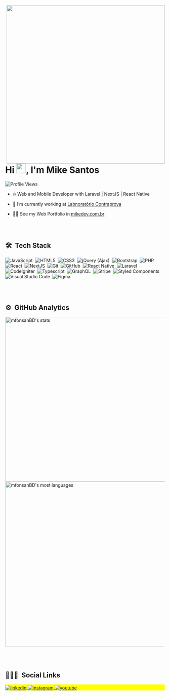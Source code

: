 <img align="right" height="500em" src="https://raw.githubusercontent.com/gist/mfonsanBD/bf329cbccdb9e3e487fdb79d084acdd9/raw/9e54ea325a7fa112fa1c79b701bc775f063e97f9/githubcard.svg"/>
<h1 align="left">Hi <img src="https://raw.githubusercontent.com/kaueMarques/kaueMarques/master/hi.gif" width="30px">, I'm Mike Santos</h1>
<p align="left"> <img src="https://komarev.com/ghpvc/?username=mfonsanBD&color=yellow" alt="Profile Views" /> </p>

- 🔥 Web and Mobile Developer with Laravel | NextJS | React Native

- 🔭 I’m currently working at [Labnoratório Contraprova](https://exames.contraprova.com.br/)

- 👨‍💻 See my Web Portfolio in [mikedev.com.br](https://mikedev.com.br)

<br><br>

## 🛠 &nbsp;Tech Stack

![JavaScript](https://img.shields.io/badge/-JavaScript-05122A?style=flat&logo=javascript)&nbsp;
![HTML5](https://img.shields.io/badge/-HTML-05122A?style=flat&logo=HTML5)&nbsp;
![CSS3](https://img.shields.io/badge/-CSS-05122A?style=flat&logo=CSS3&logoColor=1572B6)&nbsp;
![jQuery (Ajax)](https://img.shields.io/badge/jQuery/Ajax-05122A?style=flat&logo=jquery)&nbsp;
![Bootstrap](https://img.shields.io/badge/Bootstrap-05122A?style=flat&logo=bootstrap)&nbsp;
![PHP](https://img.shields.io/badge/PHP-05122A?style=flat&logo=php)&nbsp;
![React](https://img.shields.io/badge/-React-05122A?style=flat&logo=react)&nbsp;
![NextJS](https://img.shields.io/badge/-NextJS-05122A?style=flat&logo=next.js)&nbsp;
![Git](https://img.shields.io/badge/-Git-05122A?style=flat&logo=git)&nbsp;
![GitHub](https://img.shields.io/badge/-GitHub-05122A?style=flat&logo=github)&nbsp;
![React Native](https://img.shields.io/badge/-React%20Native-05122A?style=flat&logo=react)&nbsp;
![Laravel](https://img.shields.io/badge/Laravel-05122A?style=flat&logo=laravel)&nbsp;
![CodeIgniter](https://img.shields.io/badge/CodeIgniter-05122A?style=flat&logo=codeigniter)&nbsp;
![Typescript](https://img.shields.io/badge/Typescript-05122A?style=flat&logo=typescript)&nbsp;
![GraphQL](https://img.shields.io/badge/GraphQL-05122A?style=flat&logo=graphql)&nbsp;
![Stripe](https://img.shields.io/badge/Stripe-05122A?style=flat&logo=strapi)&nbsp;
![Styled Components](https://img.shields.io/badge/Styled%20Components-05122A?style=flat&logo=styled-components)&nbsp;
![Visual Studio Code](https://img.shields.io/badge/-Visual%20Studio%20Code-05122A?style=flat&logo=visual-studio-code&logoColor=007ACC)&nbsp;
![Figma](https://img.shields.io/badge/Figma-05122A?style=flat&logo=figma)&nbsp;


<br><br>

## ⚙️ &nbsp;GitHub Analytics

<p align="left">
<img width="520em" src="https://github-readme-stats.vercel.app/api?username=mfonsanBD&show_icons=true&theme=github_dark " alt="mfonsanBD's stats"/>
<img width="520em" src="https://github-readme-stats.vercel.app/api/top-langs/?username=mfonsanBD&layout=compact&theme=github_dark " alt="mfonsanBD's most languages"/>
</p>

<br><br>

## 👨🏽‍🦲 &nbsp;Social Links

<p align="left" style="background:yellow">
<a href="https://www.linkedin.com/in/mike-fonseca-santos" target="_blank">
  <img align="center" src="https://img.shields.io/badge/-Mike%20Santos-05122A?style=flat&logo=linkedin" alt="linkedin"/>
</a>
<a href="https://www.instagram.com/mikefnscdsnts/" target="_blank">
 <img align="center" src="https://img.shields.io/badge/-Mike%20Santos-05122A?style=flat&logo=instagram" alt="instagram"/>
</a>
<a href="https://wa.me/5521974804758" target="_blank">
 <img align="center" src="https://img.shields.io/badge/-Mike%20Santos-05122A?style=flat&logo=whatsapp" alt="youtube"/>
</a>
</p>
